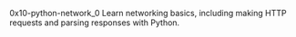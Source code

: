 0x10-python-network_0
Learn networking basics, including making HTTP requests and parsing responses with Python.
